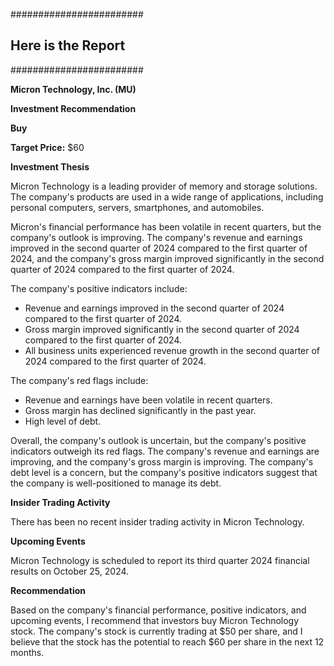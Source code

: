 ########################
## Here is the Report
########################

**Micron Technology, Inc. (MU)**

**Investment Recommendation**

**Buy**

**Target Price:** $60

**Investment Thesis**

Micron Technology is a leading provider of memory and storage solutions. The company's products are used in a wide range of applications, including personal computers, servers, smartphones, and automobiles.

Micron's financial performance has been volatile in recent quarters, but the company's outlook is improving. The company's revenue and earnings improved in the second quarter of 2024 compared to the first quarter of 2024, and the company's gross margin improved significantly in the second quarter of 2024 compared to the first quarter of 2024.

The company's positive indicators include:

* Revenue and earnings improved in the second quarter of 2024 compared to the first quarter of 2024.
* Gross margin improved significantly in the second quarter of 2024 compared to the first quarter of 2024.
* All business units experienced revenue growth in the second quarter of 2024 compared to the first quarter of 2024.

The company's red flags include:

* Revenue and earnings have been volatile in recent quarters.
* Gross margin has declined significantly in the past year.
* High level of debt.

Overall, the company's outlook is uncertain, but the company's positive indicators outweigh its red flags. The company's revenue and earnings are improving, and the company's gross margin is improving. The company's debt level is a concern, but the company's positive indicators suggest that the company is well-positioned to manage its debt.

**Insider Trading Activity**

There has been no recent insider trading activity in Micron Technology.

**Upcoming Events**

Micron Technology is scheduled to report its third quarter 2024 financial results on October 25, 2024.

**Recommendation**

Based on the company's financial performance, positive indicators, and upcoming events, I recommend that investors buy Micron Technology stock. The company's stock is currently trading at $50 per share, and I believe that the stock has the potential to reach $60 per share in the next 12 months.